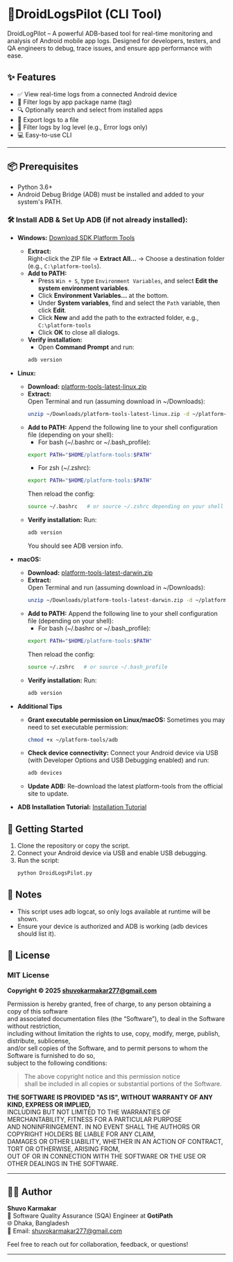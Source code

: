 # 📱DroidLogsPilot (CLI Tool)
DroidLogPilot – A powerful ADB-based tool for real-time monitoring and analysis of Android mobile app logs. Designed for developers, testers, and QA engineers to debug, trace issues, and ensure app performance with ease.

## ✨ Features

- ✅ View real-time logs from a connected Android device
- 🎯 Filter logs by app package name (tag)
- 🔍 Optionally search and select from installed apps
- 📁 Export logs to a file
- 🧪 Filter logs by log level (e.g., Error logs only)
- 💻 Easy-to-use CLI

---

## 📦 Prerequisites

- Python 3.6+
- Android Debug Bridge (ADB) must be installed and added to your system's PATH.

### 🛠 Install ADB & Set Up ADB (if not already installed):

- **Windows:** [Download SDK Platform Tools](https://developer.android.com/studio/releases/platform-tools)
   - **Extract:**  
       Right-click the ZIP file → **Extract All…** → Choose a destination folder (e.g., `C:\platform-tools`).
  - **Add to PATH:**
     - Press `Win + S`, type `Environment Variables`, and select **Edit the system environment variables**.
     - Click **Environment Variables...** at the bottom.
     - Under **System variables**, find and select the `Path` variable, then click **Edit**.
     - Click **New** and add the path to the extracted folder, e.g.,  
       `C:\platform-tools`
     - Click **OK** to close all dialogs.
  - **Verify installation:**
      - Open **Command Prompt** and run:  
       ```bash
       adb version
  
- **Linux:**
     - **Download:** [platform-tools-latest-linux.zip](https://dl.google.com/android/repository/platform-tools-latest-linux.zip)
     - **Extract:**  
          Open Terminal and run (assuming download in ~/Downloads):
          ```bash
          unzip ~/Downloads/platform-tools-latest-linux.zip -d ~/platform-tools
     - **Add to PATH:**
          Append the following line to your shell configuration file (depending on your shell):
          - For bash (~/.bashrc or ~/.bash_profile):
         ```bash
         export PATH="$HOME/platform-tools:$PATH"
         ```
          - For zsh (~/.zshrc):
        ```bash
        export PATH="$HOME/platform-tools:$PATH"
        ```
        Then reload the config:
       ```bash
       source ~/.bashrc   # or source ~/.zshrc depending on your shell
       ```
    - **Verify installation:**
        Run:
        ```bash
        adb version
        ```
       You should see ADB version info.
- **macOS:**
     - **Download:** [platform-tools-latest-darwin.zip](https://dl.google.com/android/repository/platform-tools-latest-darwin.zip)
     - **Extract:**  
          Open Terminal and run (assuming download in ~/Downloads):
          ```bash
          unzip ~/Downloads/platform-tools-latest-darwin.zip -d ~/platform-tools
     - **Add to PATH:**
          Append the following line to your shell configuration file (depending on your shell):
          - For bash (~/.bashrc or ~/.bash_profile):
         ```bash
         export PATH="$HOME/platform-tools:$PATH"
         ```
        Then reload the config:
       ```bash
       source ~/.zshrc   # or source ~/.bash_profile
       ```
    - **Verify installation:**
        Run:
        ```bash
        adb version
        ```

- **Additional Tips**
  - **Grant executable permission on Linux/macOS:**
      Sometimes you may need to set executable permission:
      ```bash
      chmod +x ~/platform-tools/adb
      ```
  - **Check device connectivity:**
      Connect your Android device via USB (with Developer Options and USB Debugging enabled) and run:
      ```bash
      adb devices
      ```
  - **Update ADB:**
      Re-download the latest platform-tools from the official site to update.

- **ADB Installation Tutorial:** [Installation Tutorial](https://video.adsninja.ca/valnetinc/XDA/65f341f3e8c38-projectRssVideoFile.mp4)

## 🚀 Getting Started
1. Clone the repository or copy the script.
2. Connect your Android device via USB and enable USB debugging.
3. Run the script:
   ```bash
   python DroidLogsPilot.py

## 📌 Notes
- This script uses adb logcat, so only logs available at runtime will be shown.
- Ensure your device is authorized and ADB is working (adb devices should list it).
## 📜 License
### MIT License

**Copyright © 2025 [shuvokarmakar277@gmail.com](mailto:shuvokarmakar277@gmail.com)**

Permission is hereby granted, free of charge, to any person obtaining a copy of this software  
and associated documentation files (the “Software”), to deal in the Software without restriction,  
including without limitation the rights to use, copy, modify, merge, publish, distribute, sublicense,  
and/or sell copies of the Software, and to permit persons to whom the Software is furnished to do so,  
subject to the following conditions:

> The above copyright notice and this permission notice  
> shall be included in all copies or substantial portions of the Software.

**THE SOFTWARE IS PROVIDED "AS IS", WITHOUT WARRANTY OF ANY KIND, EXPRESS OR IMPLIED,**  
INCLUDING BUT NOT LIMITED TO THE WARRANTIES OF MERCHANTABILITY, FITNESS FOR A PARTICULAR PURPOSE  
AND NONINFRINGEMENT. IN NO EVENT SHALL THE AUTHORS OR COPYRIGHT HOLDERS BE LIABLE FOR ANY CLAIM,  
DAMAGES OR OTHER LIABILITY, WHETHER IN AN ACTION OF CONTRACT, TORT OR OTHERWISE, ARISING FROM,  
OUT OF OR IN CONNECTION WITH THE SOFTWARE OR THE USE OR OTHER DEALINGS IN THE SOFTWARE.

---

## 👨‍💻 Author

**Shuvo Karmakar**  
🎯 Software Quality Assurance (SQA) Engineer at **GotiPath**  
🌐 Dhaka, Bangladesh  
📧 Email: [shuvokarmakar277@gmail.com](mailto:shuvokarmakar277@gmail.com)  

Feel free to reach out for collaboration, feedback, or questions!

---

